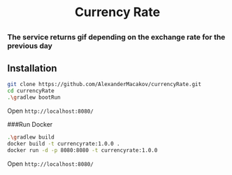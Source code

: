 <h1 align="center">Currency Rate</h1>
<h2 align="center">

### The service returns gif depending on the exchange rate for the previous day

## Installation

```bash
git clone https://github.com/AlexanderMacakov/currencyRate.git
cd currencyRate
.\gradlew bootRun
```
Open `http://localhost:8080/`

###Run Docker 
```bash
.\gradlew build
docker build -t currencyrate:1.0.0 .
docker run -d -p 8080:8080 -t currencyrate:1.0.0
```
Open `http://localhost:8080/`


